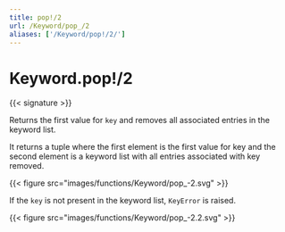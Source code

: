 ```yaml
---
title: pop!/2
url: /Keyword/pop_/2
aliases: ['/Keyword/pop!/2/']
---
```


# Keyword.pop!/2

{{< signature >}}

Returns the first value for `key` and removes all associated entries in the keyword list.

It returns a tuple where the first element is the first value for key and the second element is a keyword list with all entries associated with key removed.

{{< figure src="images/functions/Keyword/pop_-2.svg" >}}

If the `key` is not present in the keyword list, `KeyError` is raised.

{{< figure src="images/functions/Keyword/pop_-2.2.svg" >}}
